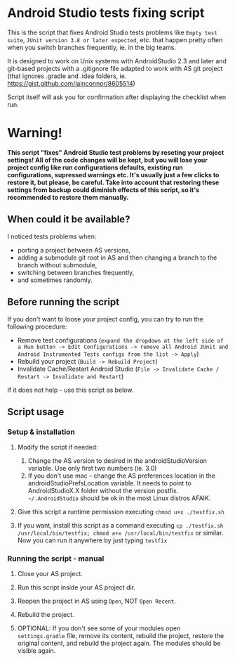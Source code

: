 # Android Studio tests fixing script

This is the script that fixes Android Studio tests problems like `Empty test suite`, `JUnit version 3.8 or later expected`, etc. that happen pretty often when you switch branches frequently, ie. in the big teams.

It is designed to work on Unix systems with AndroidStudio 2.3 and later and git-based projects 
with a .gitignore file adapted to work with AS git project (that ignores .gradle 
and .idea folders, ie. https://gist.github.com/iainconnor/8605514)

Script itself will ask you for confirmation after displaying the checklist when run.

# Warning!
**This script "fixes" Android Studio test problems by reseting your project settings! All of the code changes will be kept, but you will lose your project config like run configurations defaults, existing run configurations, supressed warnings etc. It's usually just a few clicks to restore it, but please, be careful. Take into account that restoring these settings from backup could diminish effects of this script, so it's recommended to restore them manually.**

## When could it be available? 

I noticed tests problems when: 
- porting a project between AS versions, 
- adding a submodule git root in AS and then changing a branch to the branch without submodule, 
- switching between branches frequently,
- and sometimes randomly.

## Before running the script

If you don't want to loose your project config, you can try to run the following procedure:
- Remove test configurations (`expand the dropdown at the left side of a Run button -> Edit Configurations -> remove all Android JUnit and Android Instrumented Tests configs from the list -> Apply`)
- Rebuild your project (`Build -> Rebuild Project`)
- Invalidate Cache/Restart Android Studio (`File -> Invalidate Cache / Restart -> Invalidate and Restart`)

If it does not help - use this script as below.

## Script usage

### Setup & installation

1. Modify the script if needed:
	1. Change the AS version to desired in the androidStudioVersion variable. Use only first two numbers (ie. 3.0)
	2. If you don't use mac - change the AS preferences location in the androidStudioPrefsLocation variable. It needs to point to AndroidStudioX.X folder without the version postfix. `~/.AndroidStudio` should be ok in the most Linux distros AFAIK.

2. Give this script a runtime permission executing `chmod u+x ./testfix.sh`

3. If you want, install this script as a command executing `cp ./testfix.sh /usr/local/bin/testfix; chmod a+x /usr/local/bin/testfix` or similar. Now you can run it anywhere by just typing `testfix`

### Running the script - manual 

1. Close your AS project.

2. Run this script inside your AS project dir.

3. Reopen the project in AS using `Open`, NOT `Open Recent`.

4. Rebuild the project.

5. OPTIONAL: If you don't see some of your modules open `settings.gradle` file, remove its content, rebuild the project, restore the original content, and rebuild the project again. The modules should be visible again.